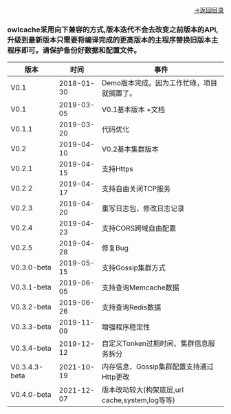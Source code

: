 [<p align="right">->返回目录</p>](0.directory.md)  


### owlcache采用向下兼容的方式,版本迭代不会去改变之前版本的API,升级到最新版本只需要将编译完成的更高版本的主程序替换旧版本主程序即可。请保护备份好数据和配置文件。  



|   版本 |   时间  |   事件
| --- | --- | --- |
|  V0.1  |   2018-01-30  |  Demo版本完成。因为工作忙碌，项目就搁置了。 |  
|  V0.1  |   2019-03-05  |  V0.1基本版本 +文档 |  
|  V0.1.1  | 2019-03-20  |  代码优化 | 
|  V0.2  |   2019-04-10  |  V0.2基本集群版本 |  
|  V0.2.1 |  2019-04-15  |  支持Https |  
|  V0.2.2 |  2019-04-17  |  支持自由关闭TCP服务 |  
|  V0.2.3 |  2019-04-20  |  重写日志包，修改日志记录 |  
|  V0.2.4 |  2019-04-23  |  支持CORS跨域自由配置 |  
|  V0.2.5 |  2019-04-28  |  修复Bug |    
|  V0.3.0-beta |  2019-05-15  |  支持Gossip集群方式  |     
|  V0.3.1-beta |  2019-06-05  |  支持查询Memcache数据  |      
|  V0.3.2-beta |  2019-06-26  |  支持查询Redis数据  |      
|  V0.3.3-beta |  2019-11-09  |  增强程序稳定性  |      
|  V0.3.4-beta |  2019-12-12  |  自定义Tonken过期时间、集群信息服务拆分  |      
|  V0.3.4.3-beta |  2021-10-19  |  内存信息、Gossip集群配置支持通过Http更改  |      
|  V0.4.0-beta |  2021-12-07  |  版本改动较大(构架底层,url cache,system,log等等)  |      
